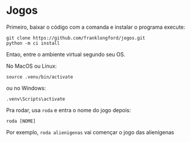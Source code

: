 # Jogos

Primeiro, baixar o código com a comanda e instalar o programa execute:

```
git clone https://github.com/franklongford/jogos.git
python -m ci install
```
Entao, entre o ambiente virtual segundo seu OS. 

No MacOS ou Linux:
```
source .venv/bin/activate
```
ou no Windows:
```
.venv\Scripts\activate
```
Pra rodar, usa `roda` e entra o nome do jogo depois:
```
roda [NOME]
```

Por exemplo, `roda alienigenas` vai començar o jogo das alienígenas
